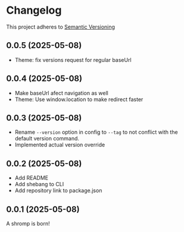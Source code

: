 <!--
nav_max: 1
-->
# Changelog

This project adheres to [Semantic Versioning](https://semver.org/spec/v2.0.0.html)

## 0.0.5 (2025-05-08)

- Theme: fix versions request for regular baseUrl

## 0.0.4 (2025-05-08)

- Make baseUrl afect navigation as well
- Theme: Use window.location to make redirect faster

## 0.0.3 (2025-05-08)

- Rename `--version` option in config to `--tag` to not conflict with the default version command.
- Implemented actual version override

## 0.0.2 (2025-05-08)

- Add README
- Add shebang to CLI
- Add repository link to package.json

## 0.0.1 (2025-05-08)

A shromp is born!
